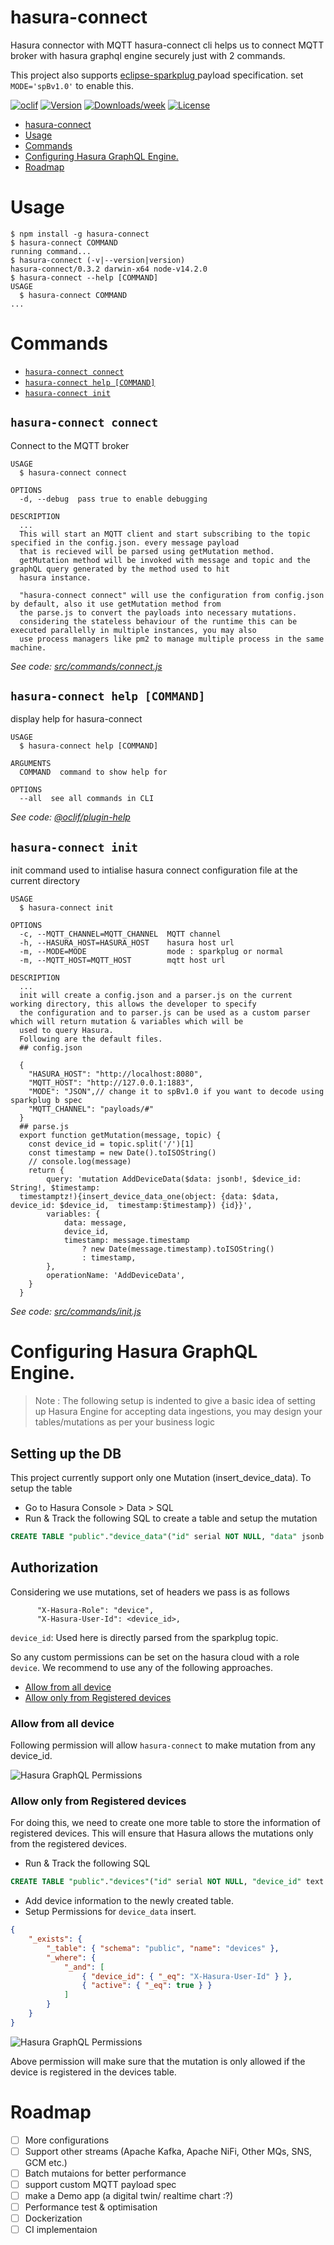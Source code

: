 # hasura-connect

Hasura connector with MQTT
hasura-connect cli helps us to connect MQTT broker with hasura graphql engine securely just with 2 commands.

This project also supports [eclipse-sparkplug ](https://www.eclipse.org/tahu/spec/Sparkplug%20Topic%20Namespace%20and%20State%20ManagementV2.2-with%20appendix%20B%20format%20-%20Eclipse.pdf) payload specification. set `MODE='spBv1.0'` to enable this.

[![oclif](https://img.shields.io/badge/cli-oclif-brightgreen.svg)](https://oclif.io)
[![Version](https://img.shields.io/npm/v/hasura-connect.svg)](https://npmjs.org/package/hasura-connect)
[![Downloads/week](https://img.shields.io/npm/dw/hasura-connect.svg)](https://npmjs.org/package/hasura-connect)
[![License](https://img.shields.io/npm/l/hasura-connect.svg)](https://github.com/soorajshankar/hasura-connect/blob/master/package.json)

<!-- toc -->
* [hasura-connect](#hasura-connect)
* [Usage](#usage)
* [Commands](#commands)
* [Configuring Hasura GraphQL Engine.](#configuring-hasura-graphql-engine)
* [Roadmap](#roadmap)
<!-- tocstop -->

# Usage

<!-- usage -->
```sh-session
$ npm install -g hasura-connect
$ hasura-connect COMMAND
running command...
$ hasura-connect (-v|--version|version)
hasura-connect/0.3.2 darwin-x64 node-v14.2.0
$ hasura-connect --help [COMMAND]
USAGE
  $ hasura-connect COMMAND
...
```
<!-- usagestop -->

# Commands

<!-- commands -->
* [`hasura-connect connect`](#hasura-connect-connect)
* [`hasura-connect help [COMMAND]`](#hasura-connect-help-command)
* [`hasura-connect init`](#hasura-connect-init)

## `hasura-connect connect`

Connect to the MQTT broker

```
USAGE
  $ hasura-connect connect

OPTIONS
  -d, --debug  pass true to enable debugging

DESCRIPTION
  ...
  This will start an MQTT client and start subscribing to the topic specified in the config.json. every message payload 
  that is recieved will be parsed using getMutation method.
  getMutation method will be invoked with message and topic and the graphQL query generated by the method used to hit 
  hasura instance.

  "hasura-connect connect" will use the configuration from config.json by default, also it use getMutation method from 
  the parse.js to convert the payloads into necessary mutations. 
  considering the stateless behaviour of the runtime this can be executed parallelly in multiple instances, you may also 
  use process managers like pm2 to manage multiple process in the same machine.
```

_See code: [src/commands/connect.js](https://github.com/soorajshankar/hasura-connect/blob/v0.3.2/src/commands/connect.js)_

## `hasura-connect help [COMMAND]`

display help for hasura-connect

```
USAGE
  $ hasura-connect help [COMMAND]

ARGUMENTS
  COMMAND  command to show help for

OPTIONS
  --all  see all commands in CLI
```

_See code: [@oclif/plugin-help](https://github.com/oclif/plugin-help/blob/v3.2.0/src/commands/help.ts)_

## `hasura-connect init`

init command used to intialise hasura connect configuration file at the current directory

```
USAGE
  $ hasura-connect init

OPTIONS
  -c, --MQTT_CHANNEL=MQTT_CHANNEL  MQTT channel
  -h, --HASURA_HOST=HASURA_HOST    hasura host url
  -m, --MODE=MODE                  mode : sparkplug or normal
  -m, --MQTT_HOST=MQTT_HOST        mqtt host url

DESCRIPTION
  ...
  init will create a config.json and a parser.js on the current working directory, this allows the developer to specify 
  the configuration and to parser.js can be used as a custom parser which will return mutation & variables which will be 
  used to query Hasura.
  Following are the default files.
  ## config.json

  {
  	"HASURA_HOST": "http://localhost:8080",
  	"MQTT_HOST": "http://127.0.0.1:1883",
  	"MODE": "JSON",// change it to spBv1.0 if you want to decode using sparkplug b spec
  	"MQTT_CHANNEL": "payloads/#"
  }
  ## parse.js
  export function getMutation(message, topic) {
  	const device_id = topic.split('/')[1]
  	const timestamp = new Date().toISOString()
  	// console.log(message)
  	return {
  		query: 'mutation AddDeviceData($data: jsonb!, $device_id: String!, $timestamp: 
  timestamptz!){insert_device_data_one(object: {data: $data, device_id: $device_id,  timestamp:$timestamp}) {id}}',
  		variables: {
  			data: message,
  			device_id,
  			timestamp: message.timestamp
  				? new Date(message.timestamp).toISOString()
  				: timestamp,
  		},
  		operationName: 'AddDeviceData',
  	}
  }
```

_See code: [src/commands/init.js](https://github.com/soorajshankar/hasura-connect/blob/v0.3.2/src/commands/init.js)_
<!-- commandsstop -->

<!-- configstart -->


# Configuring Hasura GraphQL Engine.
> Note : The following setup is indented to give a basic idea of setting up Hasura Engine for accepting data ingestions, you may design your tables/mutations as per your business logic 
## Setting up the DB

This project currently support only one Mutation (insert_device_data).
To setup the table

-   Go to Hasura Console > Data > SQL
-   Run & Track the following SQL to create a table and setup the mutation

```sql
CREATE TABLE "public"."device_data"("id" serial NOT NULL, "data" jsonb NOT NULL, "timestamp" timestamptz NOT NULL, "device_id" text NOT NULL, PRIMARY KEY ("id") );
```

## Authorization

Considering we use mutations, set of headers we pass is as follows

```
      "X-Hasura-Role": "device",
      "X-Hasura-User-Id": <device_id>,
```

`device_id`: Used here is directly parsed from the sparkplug topic.

So any custom permissions can be set on the hasura cloud with a role `device`. We recommend to use any of the following approaches.

-   [Allow from all device](#Allow-from-all-device)
-   [Allow only from Registered devices](#Allow-only-from-Registered-devices)

### Allow from all device

Following permission will allow `hasura-connect` to make mutation from any device_id.

![Hasura GraphQL Permissions](assets/permission1.png)

### Allow only from Registered devices

For doing this, we need to create one more table to store the information of registered devices. This will ensure that Hasura allows the mutations only from the registered devices.

-   Run & Track the following SQL

```sql
CREATE TABLE "public"."devices"("id" serial NOT NULL, "device_id" text NOT NULL, "active" boolean NOT NULL DEFAULT true, PRIMARY KEY ("id") );
```

-   Add device information to the newly created table.
-   Setup Permissions for `device_data` insert.

```json
{
	"_exists": {
		"_table": { "schema": "public", "name": "devices" },
		"_where": {
			"_and": [
				{ "device_id": { "_eq": "X-Hasura-User-Id" } },
				{ "active": { "_eq": true } }
			]
		}
	}
}
```

![Hasura GraphQL Permissions](assets/permission2.png)

Above permission will make sure that the mutation is only allowed if the device is registered in the devices table.

# Roadmap

-   [ ] More configurations
-   [ ] Support other streams (Apache Kafka, Apache NiFi, Other MQs, SNS, GCM etc.)
-   [ ] Batch mutaions for better performance
-   [ ] support custom MQTT payload spec
-   [ ] make a Demo app (a digital twin/ realtime chart :?)
-   [ ] Performance test & optimisation
-   [ ] Dockerization 
-   [ ] CI implementaion
<!-- configstart -->
